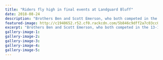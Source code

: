 ```yaml
---
title: "Riders fly high in final events at Landguard Bluff"
date: 2018-08-24
description: "Brothers Ben and Scott Emerson, who both competed in the 13-16 Year 85cc class, were getting air on Sunday..."
featured-image: http://c1940652.r52.cf0.rackcdn.com/5b846c9dff2a7c03cc00046a/Emerson-bro-no-26-chron-24-Aug.gif
excerpt: "Brothers Ben and Scott Emerson, who both competed in the 13-16 Year 85cc class, were getting air on Sunday."
gallery-image-1: 
gallery-image-2: 
gallery-image-3: 
gallery-image-4: 
gallery-image-5: 
---
```

